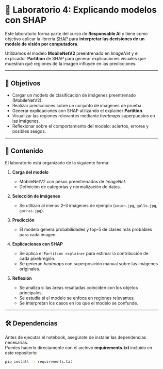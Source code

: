 # 🧪 Laboratorio 4: Explicando modelos con SHAP

Este laboratorio forma parte del curso de **Responsable AI** y tiene como objetivo aplicar la librería [SHAP](https://shap.readthedocs.io/) para **interpretar las decisiones de un modelo de visión por computadora**.  

Utilizamos el modelo **MobileNetV2** preentrenado en *ImageNet* y el explicador **Partition** de SHAP para generar explicaciones visuales que muestran qué regiones de la imagen influyen en las predicciones.

---

## 🎯 Objetivos
- Cargar un modelo de clasificación de imágenes preentrenado (MobileNetV2).
- Realizar predicciones sobre un conjunto de imágenes de prueba.
- Generar explicaciones con SHAP utilizando el explainer **Partition**.
- Visualizar las regiones relevantes mediante *heatmaps* superpuestos en las imágenes.
- Reflexionar sobre el comportamiento del modelo: aciertos, errores y posibles sesgos.

---

## 📂 Contenido
El laboratorio está organizado de la siguiente forma:

1. **Carga del modelo**
   - MobileNetV2 con pesos preentrenados de *ImageNet*.
   - Definición de categorías y normalización de datos.

2. **Selección de imágenes**
   - Se utilizan al menos 2–3 imágenes de ejemplo (`avion.jpg`, `gallo.jpg`, `gorras.jpg`).

3. **Predicción**
   - El modelo genera probabilidades y top-5 de clases más probables para cada imagen.

4. **Explicaciones con SHAP**
   - Se aplica el `Partition explainer` para estimar la contribución de cada píxel/región.
   - Se generan *heatmaps* con superposición manual sobre las imágenes originales.

5. **Reflexión**
   - Se analiza si las áreas resaltadas coinciden con los objetos principales.
   - Se estudia si el modelo se enfoca en regiones relevantes.
   - Se interpretan los casos en los que el modelo se confunde.

---

## 🛠️ Dependencias

Antes de ejecutar el notebook, asegúrate de instalar las dependencias necesarias.  
Puedes hacerlo directamente con el archivo **requirements.txt** incluido en este repositorio:

```bash
pip install -r requirements.txt

